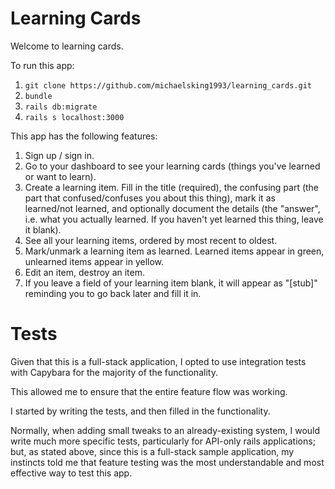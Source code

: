# Learning Cards

Welcome to learning cards.

To run this app:
 1. `git clone https://github.com/michaelsking1993/learning_cards.git`
 2. `bundle`
 3. `rails db:migrate`
 4. `rails s localhost:3000`
 
This app has the following features:
 1. Sign up / sign in.
 2. Go to your dashboard to see your learning cards (things you've learned or want to learn).
 3. Create a learning item. Fill in the title (required), the confusing part (the part that confused/confuses you
 about this thing), mark it as learned/not learned, and optionally document the details (the "answer", i.e.
 what you actually learned. If you haven't yet learned this thing, leave it blank).
 4. See all your learning items, ordered by most recent to oldest.
 5. Mark/unmark a learning item as learned. Learned items appear in green, unlearned items appear in yellow.
 6. Edit an item, destroy an item.
 7. If you leave a field of your learning item blank, it will appear as "[stub]" reminding you to go back later
 and fill it in.

# Tests
Given that this is a full-stack application, I opted to use integration tests with Capybara for
the majority of the functionality.

This allowed me to ensure that the entire feature flow was working.

I started by writing the tests, and then filled in the functionality.

Normally, when adding small tweaks to an already-existing system, I would write much more specific tests,
particularly for API-only rails applications; but, as stated above, since this is a full-stack sample application,
my instincts told me that feature testing was the most understandable and most effective way to test this app.
